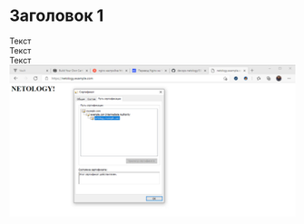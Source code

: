 # Заголовок 1
Текст  
Текст  
Текст  
![Картинка](https://github.com/GrigoriyAzatyan/devops-netology/blob/main/ssl_nginx.jpg)
